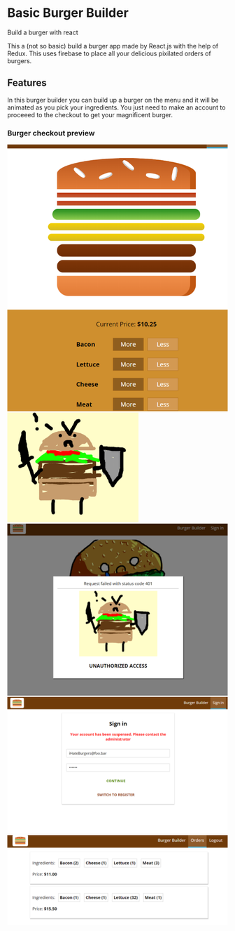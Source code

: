 # Basic Burger Builder
Build a burger with react

This a (not so basic) build a burger app made by React.js with the help of Redux. This uses firebase to place all your delicious pixilated orders of burgers. 

## Features
In this burger builder you can build up a burger on the menu and it will be animated as you pick your ingredients. You just need to make an account to proceeed to the checkout to get your magnificent burger.

### Burger checkout preview
<img src="src/assets/images/big-burger.png" alt="my burger">

<img src="src/assets/images/burger-guard.png" alt="burger guard">
<img src="src/assets/images/unauth.png" alt="unauthorized">
<img src="src/assets/images/banned.png" alt="banned">
<img src="src/assets/images/orders.png" alt="orders">

